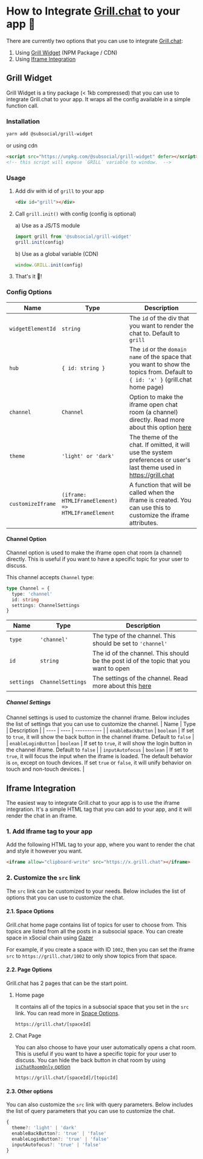 # How to Integrate [Grill.chat](http://grill.chat/) to your app 🤝

There are currently two options that you can use to integrate [Grill.chat](http://grill.chat/):

1. Using [Grill Widget](#grill-widget) (NPM Package / CDN)
2. Using [Iframe Integration](#iframe-integration)

## Grill Widget

Grill Widget is a tiny package (< 1kb compressed) that you can use to integrate Grill.chat to your app. It wraps all the config available in a simple function call.

### Installation

```bash
yarn add @subsocial/grill-widget
```

or using cdn

```html
<script src="https://unpkg.com/@subsocial/grill-widget" defer></script>
<!-- this script will expose `GRILL` variable to window.  -->
```

### Usage

1. Add div with id of `grill` to your app

   ```html
   <div id="grill"></div>
   ```

2. Call `grill.init()` with config (config is optional)

   a) Use as a JS/TS module

   ```js
   import grill from '@subsocial/grill-widget'
   grill.init(config)
   ```

   b) Use as a global variable (CDN)

   ```js
   window.GRILL.init(config)
   ```

3. That's it 🥳!

### Config Options

| Name              | Type                                               | Description                                                                                                                       |
| ----------------- | -------------------------------------------------- | --------------------------------------------------------------------------------------------------------------------------------- |
| `widgetElementId` | `string`                                           | The `id` of the div that you want to render the chat to. Default to `grill`                                                       |
| `hub`             | `{ id: string }`                                   | The `id` or the `domain name` of the space that you want to show the topics from. Default to `{ id: 'x' }` (grill.chat home page) |
| `channel`         | `Channel`                                          | Option to make the iframe open chat room (a channel) directly. Read more about this option [here](#channel-option)                |
| `theme`           | `'light' or 'dark'`                                | The theme of the chat. If omitted, it will use the system preferences or user's last theme used in <https://grill.chat>           |
| `customizeIframe` | `(iframe: HTMLIFrameElement) => HTMLIFrameElement` | A function that will be called when the iframe is created. You can use this to customize the iframe attributes.                   |

#### Channel Option

Channel option is used to make the iframe open chat room (a channel) directly. This is useful if you want to have a specific topic for your user to discuss.

This channel accepts `Channel` type:

```ts
type Channel = {
  type: 'channel'
  id: string
  settings: ChannelSettings
}
```

| Name       | Type              | Description                                                                          |
| ---------- | ----------------- | ------------------------------------------------------------------------------------ |
| `type`     | `'channel'`       | The type of the channel. This should be set to `'channel'`                           |
| `id`       | `string`          | The id of the channel. This should be the post id of the topic that you want to open |
| `settings` | `ChannelSettings` | The settings of the channel. Read more about this [here](#channel-settings)          |

##### Channel Settings

Channel settings is used to customize the channel iframe. Below includes the list of settings that you can use to customize the channel.
| Name | Type | Description |
| ---- | ---- | ----------- |
| `enableBackButton` | `boolean` | If set to `true`, it will show the back button in the channel iframe. Default to `false` |
| `enableLoginButton` | `boolean` | If set to `true`, it will show the login button in the channel iframe. Default to `false` |
| `inputAutofocus` | `boolean` | If set to `true`, it will focus the input when the iframe is loaded. The default behavior is `on`, except on touch devices. If set `true` or `false`, it will unify behavior on touch and non-touch devices. |

## Iframe Integration

The easiest way to integrate Grill.chat to your app is to use the iframe integration. It's a simple HTML tag that you can add to your app, and it will render the chat in an iframe.

### 1. Add Iframe tag to your app

Add the following HTML tag to your app, where you want to render the chat and style it however you want.

```html
<iframe allow="clipboard-write" src="https://x.grill.chat"></iframe>
```

### 2. Customize the `src` link

The `src` link can be customized to your needs. Below includes the list of options that you can use to customize the chat.

#### 2.1. Space Options

Grill.chat home page contains list of topics for user to choose from. This topics are listed from all the posts in a subsocial space. You can create space in xSocial chain using [Gazer](https://x.gazer.app/)

For example, if you create a space with ID `1002`, then you can set the iframe `src` to `https://grill.chat/1002` to only show topics from that space.

#### 2.2. Page Options

Grill.chat has 2 pages that can be the start point.

1. Home page

   It contains all of the topics in a subsocial space that you set in the `src` link. You can read more in [Space Options](#21-space-options).

   ```
   https://grill.chat/[spaceId]
   ```

2. Chat Page

   You can also choose to have your user automatically opens a chat room. This is useful if you want to have a specific topic for your user to discuss. You can hide the back button in chat room by using [`isChatRoomOnly` option](#23-other-options)

   ```
   https://grill.chat/[spaceId]/[topicId]
   ```

#### 2.3. Other options

You can also customize the `src` link with query parameters. Below includes the list of query parameters that you can use to customize the chat.

```ts
{
  theme?: 'light' | 'dark'
  enableBackButton?: 'true' | 'false'
  enableLoginButton?: 'true' | 'false'
  inputAutofocus?: 'true' | 'false'
}
```
